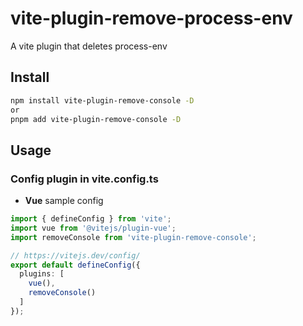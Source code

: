 # vite-plugin-remove-process-env

A vite plugin that deletes process-env

## Install

```bash
npm install vite-plugin-remove-console -D
or 
pnpm add vite-plugin-remove-console -D
```

## Usage

### Config plugin in vite.config.ts

- **Vue** sample config

```ts
import { defineConfig } from 'vite';
import vue from '@vitejs/plugin-vue';
import removeConsole from 'vite-plugin-remove-console';

// https://vitejs.dev/config/
export default defineConfig({
  plugins: [
    vue(),
    removeConsole()
  ]
});
```
